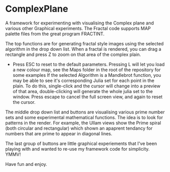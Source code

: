 ComplexPlane
============

A framework for experimenting with visualising the Complex plane and various other Graphical experiments. The Fractal code supports MAP palette files from the great program FRACTINT.

The top functions are for generating fractal style images using the selected algorithm in the drop down list.
When a fractal is rendered, you can drag a rectangle and press Z to zoom on that area of the complex plain.
 * Press ESC to reset to the default parameters.
Pressing L will let you load a new colour map, see the Maps folder in the root of the repository for some examples
If the selected Algorithm is a Mandlebrot function, you may be able to see it's corresponding Julia set for each point in the plain.
To do this, single-click and the cursor will change into a preview of that area, double-clicking will generate the whole julia set to the window. Press escape to cancel the full screen view, and again to reset the cursor.

The middle drop down list and buttons are visualising various prime number sets and some experimental mathematical functions.
The idea is to look for patterns in the render. For example, the Ullam views show the Prime spiral (both circular and rectangular) which shown an apaprent tendancy for numbers that are prime to appear in diagonal lines.

The last group of buttons are little graphical experiements that I've been playing with and wanted to re-use my framework code for simplicity.
YMMV!

Have fun and enjoy.

